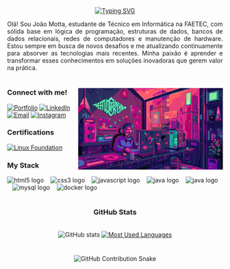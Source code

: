 <div align="center">
  <a href="https://git.io/typing-svg">
    <img src="https://readme-typing-svg.demolab.com?font=Fira+Code&weight=500&size=22&pause=1000&color=c72c3b&center=true&vCenter=true&random=false&width=524&lines=%E2%8A%B9+Bem-vindo+ao+meu+perfil!+%E2%8A%B9" alt="Typing SVG">
  </a>
</div>

<p align="justify">
Olá! Sou João Motta, estudante de Técnico em Informática na FAETEC, com sólida base em lógica de programação, estruturas de dados, bancos de dados relacionais, redes de computadores e manutenção de hardware. Estou sempre em busca de novos desafios e me atualizando continuamente para absorver as tecnologias mais recentes. Minha paixão é aprender e transformar esses conhecimentos em soluções inovadoras que gerem valor na prática.
</p>

#

<img align="right" alt="" height="190px" src="./src/study.gif">

<h3 align="left">Connect with me!</h3>

[![Portfolio](https://img.shields.io/badge/Portfolio-c72c3b?style=for-the-badge&logo=todoist&logoColor=white)](https://protocol-motta.vercel.app)
[![LinkedIn](https://img.shields.io/badge/Linkedin-c72c3b?style=for-the-badge&logo=Linkedin&logoColor=white)](https://www.linkedin.com/in/joaodavidferreiradamotta/)
[![Email](https://img.shields.io/badge/EMAIL-c72c3b?style=for-the-badge&logo=Gmail&logoColor=white)](malito:djtegegames@gmail.com)
[![Instagram](https://img.shields.io/badge/Instagram-c72c3b?style=for-the-badge&logo=Instagram&logoColor=white)](https://www.instagram.com/021berlim/)

<h3 align="left">Certifications</h3>
<div align="left">

[![Linux Foundation](https://img.shields.io/badge/Linux%20Foundation-Certified-c72c3b?style=for-the-badge&logo=linuxfoundation)](https://www.credly.com/badges/64d2638b-523f-4a72-8d72-43ffbf67ff35/public_url)

</div>

<h3 align="left">My Stack</h3>

<div align="left">
  <img src="https://cdn.jsdelivr.net/gh/devicons/devicon/icons/html5/html5-original.svg" height="25" alt="html5 logo"  />
  <img width="8" />
  <img src="https://cdn.jsdelivr.net/gh/devicons/devicon/icons/css3/css3-original.svg" height="25" alt="css3 logo"  />
  <img width="8" />
  <img src="https://cdn.jsdelivr.net/gh/devicons/devicon/icons/javascript/javascript-plain.svg" height="25" alt="javascript logo"  />
  <img width="8" />
  <img src="https://cdn.jsdelivr.net/gh/devicons/devicon/icons/java/java-original.svg" height="25" alt="java logo"  />
  <img width="8" />
  <img src="https://cdn.jsdelivr.net/gh/devicons/devicon/icons/csharp/csharp-original.svg" height="25" alt="java logo"  />
  <img width="8" />
  <img src="https://cdn.jsdelivr.net/gh/devicons/devicon/icons/mysql/mysql-original.svg" height="25" alt="mysql logo"  />
  <img width="8" />
  <img src="https://cdn.jsdelivr.net/gh/devicons/devicon/icons/docker/docker-original.svg" height="25" alt="docker logo"  />
</div>

#

<div style="text-align: center;" align="center">
  <h3>GitHub Stats</h3>
  <br>
  <img src="https://github-readme-stats.vercel.app/api?username=021berlim&hide_title=true&show_icons=true&include_all_commits=false&count_private=true&line_height=25&hide=issues&bg_color=000&title_color=c72c3b&text_color=FFF&border_radius=3&border_color=c72c3b&icon_color=c72c3b&ring_color=c72c3b" alt="GitHub stats">

  <a href="https://github.com/anuraghazra/github-readme-stats">
    <img src="https://github-readme-stats.vercel.app/api/top-langs/?username=021berlim&line_height=10&card_width=290&layout=compact&hide_title=false&count_private=true&langs_count=4&show_icons=true&title_color=c72c3b&hide=html,scss,less&bg_color=000&text_color=FFF&border_radius=3&border_color=c72c3b" alt="Most Used Languages">
  </a>
</div>

#

<div align="center">
  <picture>
    <source media="(prefers-color-scheme: dark)" srcset="https://raw.githubusercontent.com/021berlim/021berlim/output/github-contribution-grid-snake-dark.svg?v=20250913">
    <source media="(prefers-color-scheme: light)" srcset="https://raw.githubusercontent.com/021berlim/021berlim/output/github-contribution-grid-snake.svg?v=20250913">
    <img alt="GitHub Contribution Snake" src="https://raw.githubusercontent.com/021berlim/021berlim/output/github-contribution-grid-snake.svg?v=20250913">
  </picture>
</div>
